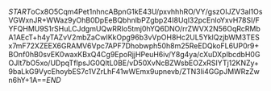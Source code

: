 $START$oCx8O5Cqm4Pet1nhncABpnG1kE43U/pxvhhhRO/VY/gszOIJZV3al1OsVGWxnJR+WWaz9yOhB0DpEeBQbhnlbPZgbp24I8Uql32pcEnloYxvH78SI/FYFQHMU9S1rSHuLCJdgmUQwRRIo5tmj0hYQ6DNO/rrZWVX2N56OqRcRMbA1AEcT+h4yTAZvV2mbZaCwIKkOpg96b3vVpOH8Hc2UL5YklQzjbWM3TESx7mF72XZEEX6GRAMV6Vpc7APF7Dhobwph50h8m25ReEDQkoFL6UP0r9+BOnf0hB0svEK0waxKBxQ4Cg9EpoRjjHPeuH6iv/Y8g4ya/cXuDXpIbcdbH0GOJlt7bO5xo/UDpqTfIpsJG0QltL0BE/vD50XvNcBZWsbEOZxRSIYTj12KNZy+9baLkG9VycEhoybES7c1VZrLhF41wWEmx9upnevb/ZTN3Ii4GGpJMWRzZwn6hY+1A==$END$
